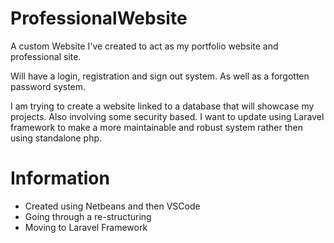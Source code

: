 # ProfessionalWebsite
A custom Website I've created to act as my portfolio website and professional site.

Will have a login, registration and sign out system. As well as a forgotten password system.

I am trying to create a website linked to a database that will showcase my projects. Also involving some security based.
I want to update using Laravel framework to make a more maintainable and robust system rather then using standalone php.

# Information
  - Created using Netbeans and then VSCode
  - Going through a re-structuring
  - Moving to Laravel Framework
